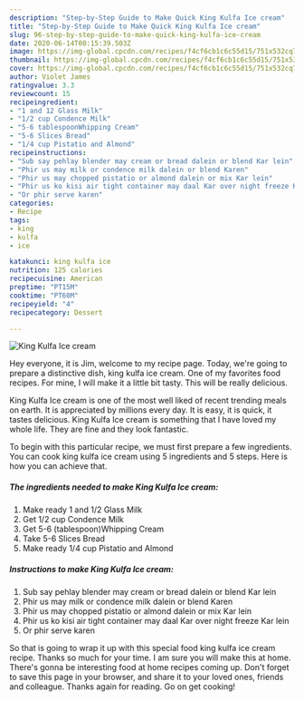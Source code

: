 ```yaml
---
description: "Step-by-Step Guide to Make Quick King Kulfa Ice cream"
title: "Step-by-Step Guide to Make Quick King Kulfa Ice cream"
slug: 96-step-by-step-guide-to-make-quick-king-kulfa-ice-cream
date: 2020-06-14T00:15:39.503Z
image: https://img-global.cpcdn.com/recipes/f4cf6cb1c6c55d15/751x532cq70/king-kulfa-ice-cream-recipe-main-photo.jpg
thumbnail: https://img-global.cpcdn.com/recipes/f4cf6cb1c6c55d15/751x532cq70/king-kulfa-ice-cream-recipe-main-photo.jpg
cover: https://img-global.cpcdn.com/recipes/f4cf6cb1c6c55d15/751x532cq70/king-kulfa-ice-cream-recipe-main-photo.jpg
author: Violet James
ratingvalue: 3.3
reviewcount: 15
recipeingredient:
- "1 and 12 Glass Milk"
- "1/2 cup Condence Milk"
- "5-6 tablespoonWhipping Cream"
- "5-6 Slices Bread"
- "1/4 cup Pistatio and Almond"
recipeinstructions:
- "Sub say pehlay blender may cream or bread dalein or blend Kar lein"
- "Phir us may milk or condence milk dalein or blend Karen"
- "Phir us may chopped pistatio or almond dalein or mix Kar lein"
- "Phir us ko kisi air tight container may daal Kar over night freeze Kar lein"
- "Or phir serve karen"
categories:
- Recipe
tags:
- king
- kulfa
- ice

katakunci: king kulfa ice 
nutrition: 125 calories
recipecuisine: American
preptime: "PT15M"
cooktime: "PT60M"
recipeyield: "4"
recipecategory: Dessert

---
```



![King Kulfa Ice cream](https://img-global.cpcdn.com/recipes/f4cf6cb1c6c55d15/751x532cq70/king-kulfa-ice-cream-recipe-main-photo.jpg)

Hey everyone, it is Jim, welcome to my recipe page. Today, we're going to prepare a distinctive dish, king kulfa ice cream. One of my favorites food recipes. For mine, I will make it a little bit tasty. This will be really delicious.

King Kulfa Ice cream is one of the most well liked of recent trending meals on earth. It is appreciated by millions every day. It is easy, it is quick, it tastes delicious. King Kulfa Ice cream is something that I have loved my whole life. They are fine and they look fantastic.




To begin with this particular recipe, we must first prepare a few ingredients. You can cook king kulfa ice cream using 5 ingredients and 5 steps. Here is how you can achieve that.

<!--inarticleads1-->

##### The ingredients needed to make King Kulfa Ice cream:

1. Make ready 1 and 1/2 Glass Milk
1. Get 1/2 cup Condence Milk
1. Get 5-6 (tablespoon)Whipping Cream
1. Take 5-6 Slices Bread
1. Make ready 1/4 cup Pistatio and Almond




<!--inarticleads2-->

##### Instructions to make King Kulfa Ice cream:

1. Sub say pehlay blender may cream or bread dalein or blend Kar lein
1. Phir us may milk or condence milk dalein or blend Karen
1. Phir us may chopped pistatio or almond dalein or mix Kar lein
1. Phir us ko kisi air tight container may daal Kar over night freeze Kar lein
1. Or phir serve karen




So that is going to wrap it up with this special food king kulfa ice cream recipe. Thanks so much for your time. I am sure you will make this at home. There's gonna be interesting food at home recipes coming up. Don't forget to save this page in your browser, and share it to your loved ones, friends and colleague. Thanks again for reading. Go on get cooking!
